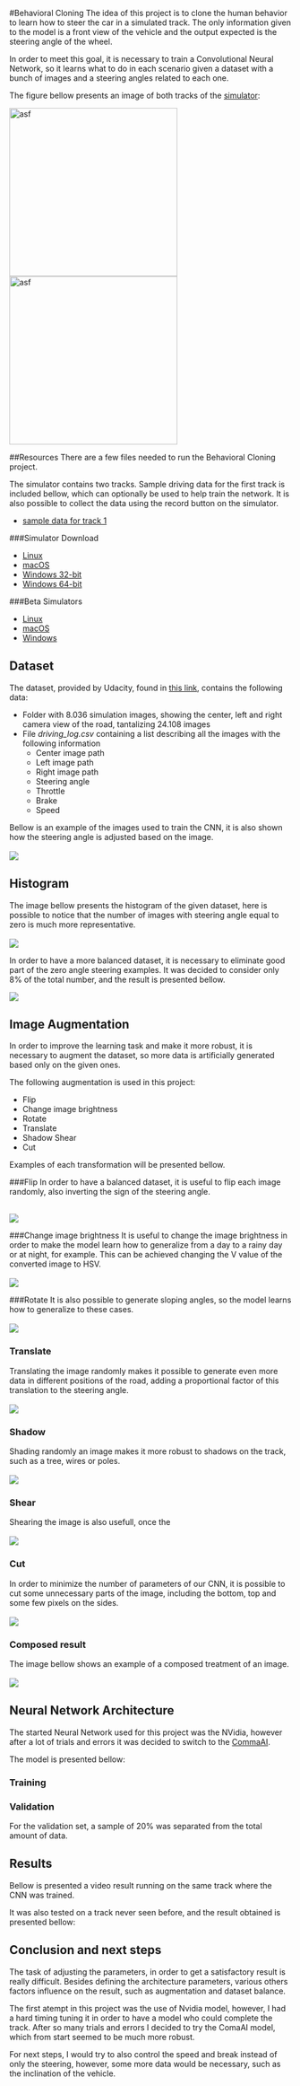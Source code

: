 #Behavioral Cloning
The idea of this project is to clone the human behavior to learn how to steer the car in a simulated track. The only information given to the model is a front view of the vehicle and the output expected is the steering angle of the wheel.

In order to meet this goal, it is necessary to train a Convolutional Neural Network, so it learns what to do in each scenario given a dataset with a bunch of images and a steering angles related to each one.

The figure bellow presents an image of both tracks of the [simulator](###simulator-download):

<img src="images/1st_track.png" alt="asf" style="width:300px;"/>
<img src="images/2nd_track.png" alt="asf" style="width:300px;"/>

##Resources
There are a few files needed to run the Behavioral Cloning project.

The simulator contains two tracks. Sample driving data for the first track is included bellow, which can optionally be used to help train the network. It is also possible to collect the data using the record button on the simulator.

* [sample data for track 1](https://d17h27t6h515a5.cloudfront.net/topher/2016/December/584f6edd_data/data.zip)

###Simulator Download
* [Linux](https://d17h27t6h515a5.cloudfront.net/topher/2016/November/5831f0f7_simulator-linux/simulator-linux.zip)
* [macOS](https://d17h27t6h515a5.cloudfront.net/topher/2016/November/5831f290_simulator-macos/simulator-macos.zip)
* [Windows 32-bit](https://d17h27t6h515a5.cloudfront.net/topher/2016/November/5831f4b6_simulator-windows-32/simulator-windows-32.zip)
* [Windows 64-bit](https://d17h27t6h515a5.cloudfront.net/topher/2016/November/5831f3a4_simulator-windows-64/simulator-windows-64.zip)

###Beta Simulators
* [Linux](https://d17h27t6h515a5.cloudfront.net/topher/2017/February/5894ee55_beta-simulator-linux/beta-simulator-linux.zip)
* [macOS](https://d17h27t6h515a5.cloudfront.net/topher/2017/February/5894ecbd_beta-simulator-mac/beta-simulator-mac.zip)
* [Windows](https://d17h27t6h515a5.cloudfront.net/topher/2017/February/5894ea69_beta-simulator-windows/beta-simulator-windows.zip)

## Dataset
The dataset, provided by Udacity, found in [this link](https://d17h27t6h515a5.cloudfront.net/topher/2016/December/584f6edd_data/data.zip), contains the following data:

* Folder with 8.036 simulation images, showing the center, left and right camera view of the road, tantalizing 24.108 images
* File <em>driving\_log.csv</em> containing a list describing all the images with the following information
    * Center image path
    * Left image path
    * Right image path
    * Steering angle
    * Throttle
    * Brake
    * Speed

Bellow is an example of the images used to train the CNN, it is also shown how the steering angle is adjusted based on the image.
<br><br>
<img src="images/center_left_right.png"/>

## Histogram
The image bellow presents the histogram of the given dataset, here is possible to notice that the number of images with steering angle equal to zero is much more representative.
<br><br>
<img src="images/histogram_dataset.png"/>

In order to have a more balanced dataset, it is necessary to eliminate good part of the zero angle steering examples. It was decided to consider only 8% of the total number, and the result is presented bellow.

<img src="images/histogram_non_zeros.png"/>

## Image Augmentation
In order to improve the learning task and make it more robust, it is necessary to augment the dataset, so more data is artificially generated based only on the given ones.

The following augmentation is used in this project:

* Flip
* Change image brightness
* Rotate
* Translate
* Shadow Shear
* Cut

Examples of each transformation will be presented bellow.

###Flip
In order to have a balanced dataset, it is useful to flip each image randomly, also inverting the sign of the steering angle.
<br><br>

<img src="images/flip.png"/>

###Change image brightness
It is useful to change the image brightness in order to make the model learn how to generalize from a day to a rainy day or at night, for example. This can be achieved changing the V value of the converted image to HSV.
<br><br>
<img src="images/bright.png"/>

###Rotate
It is also possible to generate sloping angles, so the model learns how to generalize to these cases.
<br><br>
<img src="images/rotate.png"/>

### Translate
Translating the image randomly makes it possible to generate even more data in different positions of the road, adding a proportional factor of this translation to the steering angle.
<br><br>
<img src="images/translate.png"/>

### Shadow
Shading randomly an image makes it more robust to shadows on the track, such as a tree, wires or poles.
<br><br>
<img src="images/shadow.png"/>

### Shear
Shearing the image is also usefull, once the 
<br><br>
<img src="images/shear.png"/>

### Cut
In order to minimize the number of parameters of our CNN, it is possible to cut some unnecessary parts of the image, including the bottom, top and some few pixels on the sides.
<br><br>
<img src="images/cutted.png"/>

### Composed result
The image bellow shows an example of a composed treatment of an image.
<br><br>
<img src="images/composed.png"/>

## Neural Network Architecture
The started Neural Network used for this project was the NVidia, however after a lot of trials and errors it was decided to switch to the [CommaAI](https://github.com/commaai/research/blob/master/train_steering_model.py).

The model is presented bellow:

### Training

### Validation
For the validation set, a sample of 20% was separated from the total amount of data.

## Results
Bellow is presented a video result running on the same track where the CNN was trained.


It was also tested on a track never seen before, and the result obtained is presented bellow:


## Conclusion and next steps
The task of adjusting the parameters, in order to get a satisfactory result is really difficult. Besides defining the architecture parameters, various others factors influence on the result, such as augmentation and dataset balance.

The first atempt in this project was the use of Nvidia model, however, I had a hard timing tuning it in order to have a model who could complete the track. After so many trials and errors I decided to try the ComaAI model, which from start seemed to be much more robust.

For next steps, I would try to also control the speed and break instead of only the steering, however, some more data would be necessary, such as the inclination of the vehicle.